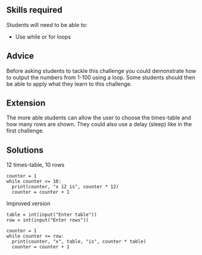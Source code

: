 ## Skills required
Students will need to be able to:

 - Use while or for loops
 
## Advice
Before asking students to tackle this challenge you could demonstrate how to output the numbers from 1-100 using a loop. Some students should then be able to apply what they learn to this challenge. 

## Extension
The more able students can allow the user to choose the times-table and how many rows are shown. They could also use a delay (sleep) like in the first challenge.

## Solutions

12 times-table, 10 rows

    counter = 1
    while counter <= 10:
      print(counter, "x 12 is", counter * 12)
      counter = counter + 1
      
Improved version

    table = int(input("Enter table"))
    row = int(input("Enter rows"))

    counter = 1
    while counter <= row:
      print(counter, "x", table, "is", counter * table)
      counter = counter + 1